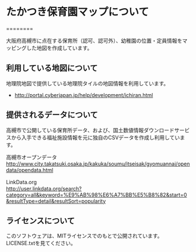 # たかつき保育園マップについて
========

大阪府高槻市に点在する保育所（認可、認可外）、幼稚園の位置・定員情報をマッピングした地図を作成しています。

## 利用している地図について

地理院地図で提供している地理院タイルの地図情報を利用しています。

- http://portal.cyberjapan.jp/help/development/ichiran.html

## 提供されるデータについて

高槻市で公開している保育所データ、および、国土数値情報ダウンロードサービスから入手できる福祉施設情報を元に独自のCSVデータを作成し利用しています。

高槻市オープンデータ　　　　　　　　　　　　　
http://www.city.takatsuki.osaka.jp/kakuka/soumu/itseisak/gyomuannai/opendata/opendata.html

LinkData.org　　　　　　　　　　　　　　　　
http://user.linkdata.org/search?category=all&keyword=%E9%AB%98%E6%A7%BB%E5%B8%82&start=0&resultType=detail&resultSort=popularity


## ライセンスについて

このソフトウェアは、MITライセンスでのもとで公開されています。LICENSE.txtを見てください。
